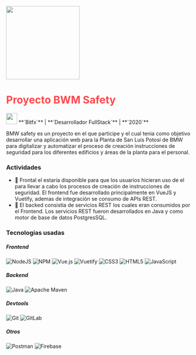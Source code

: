<img src="../assets/images/projects/BMW.png" width="200" height="200">

# <font color="#FF474C">**Proyecto BWM Safety**</font>

<img src="../assets/images/company-logos/bitfx.png" width="30" height="30">
**`Bitfx`** |
**`Desarrollador FullStack`** |
**`2020`**

BMW safety es un proyecto en el que participe y el cual tenia como objetivo desarrollar una aplicación web para la Planta de San Luis Potosí de BMW para digitalizar y automatizar el proceso de creación instrucciones de seguridad para los diferentes edificios y áreas de la planta para el personal.

### Actividades

- 📝 Frontal el estaría disponible para que los usuarios hicieran uso de el para llevar a cabo los procesos de creación de instrucciones de seguridad. El frontend fue desarrollado principalmente en VueJS y Vuetify, ademas de integración se consumo de APIs REST.
- 📝 El backed consistia de servicios REST los cuales eran consumidos por el Frontend. Los servicios REST fueron desarrollados en Java y como motor de base de datos PostgresSQL.

### Tecnologías usadas

##### **Frontend**
![NodeJS](https://img.shields.io/badge/node.js-6DA55F?style=for-the-badge&logo=node.js&logoColor=white)
![NPM](https://img.shields.io/badge/NPM-%23CB3837.svg?style=for-the-badge&logo=npm&logoColor=white)
![Vue.js](https://img.shields.io/badge/vuejs-%2335495e.svg?style=for-the-badge&logo=vuedotjs&logoColor=%234FC08D)
![Vuetify](https://img.shields.io/badge/Vuetify-1867C0?style=for-the-badge&logo=vuetify&logoColor=AEDDFF)
![CSS3](https://img.shields.io/badge/css3-%231572B6.svg?style=for-the-badge&logo=css3&logoColor=white)
![HTML5](https://img.shields.io/badge/html5-%23E34F26.svg?style=for-the-badge&logo=html5&logoColor=white)
![JavaScript](https://img.shields.io/badge/javascript-%23323330.svg?style=for-the-badge&logo=javascript&logoColor=%23F7DF1E)


##### **Backend**
![Java](https://img.shields.io/badge/java-%23ED8B00.svg?style=for-the-badge&logo=openjdk&logoColor=white)
![Apache Maven](https://img.shields.io/badge/Apache%20Maven-C71A36?style=for-the-badge&logo=Apache%20Maven&logoColor=white)

##### **Devtools**
![Git](https://img.shields.io/badge/git-%23F05033.svg?style=for-the-badge&logo=git&logoColor=white)
![GitLab](https://img.shields.io/badge/gitlab-%23181717.svg?style=for-the-badge&logo=gitlab&logoColor=white)

##### **Otros**
![Postman](https://img.shields.io/badge/Postman-FF6C37?style=for-the-badge&logo=postman&logoColor=white)
![Firebase](https://img.shields.io/badge/Firebase-039BE5?style=for-the-badge&logo=Firebase&logoColor=white)
